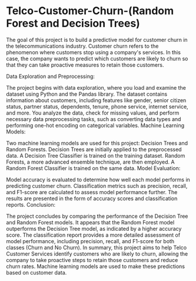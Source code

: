 # Telco-Customer-Churn-(Random Forest and Decision Trees)
The goal of this project is to build a predictive model for customer churn in the telecommunications industry. Customer churn refers to the phenomenon where customers stop using a company's services. 
In this case, the company wants to predict which customers are likely to churn so that they can take proactive measures to retain those customers.


Data Exploration and Preprocessing:

The project begins with data exploration, where you load and examine the dataset using Python and the Pandas library.
The dataset contains information about customers, including features like gender, senior citizen status, partner status, dependents, tenure, phone service, internet service, and more.
You analyze the data, check for missing values, and perform necessary data preprocessing tasks, such as converting data types and performing one-hot encoding on categorical variables.
Machine Learning Models:

Two machine learning models are used for this project: Decision Trees and Random Forests.
Decision Trees are initially applied to the preprocessed data. A Decision Tree Classifier is trained on the training dataset.
Random Forests, a more advanced ensemble technique, are then employed. A Random Forest Classifier is trained on the same data.
Model Evaluation:

Model accuracy is evaluated to determine how well each model performs in predicting customer churn.
Classification metrics such as precision, recall, and F1-score are calculated to assess model performance further.
The results are presented in the form of accuracy scores and classification reports.
Conclusion:

The project concludes by comparing the performance of the Decision Tree and Random Forest models.
It appears that the Random Forest model outperforms the Decision Tree model, as indicated by a higher accuracy score.
The classification report provides a more detailed assessment of model performance, including precision, recall, and F1-score for both classes (Churn and No Churn).
In summary, this project aims to help Telco Customer Services identify customers who are likely to churn, allowing the company to take proactive steps to retain those customers and reduce churn rates. Machine learning models are used to make these predictions based on customer data.




